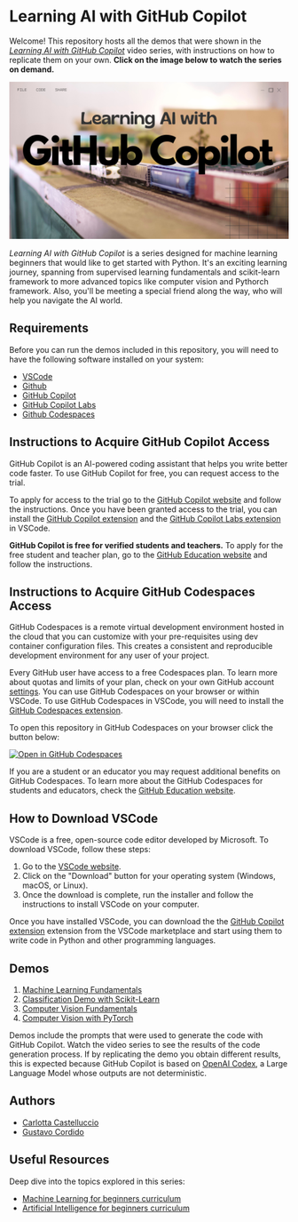 # Learning AI with GitHub Copilot

Welcome! This repository hosts all the demos that were shown in the [*Learning AI with GitHub Copilot*](https://learn.microsoft.com/shows/learning-ai-with-github-copilot/?WT.mc_id=academic-88213-cacaste) video series, with instructions on how to replicate them on your own.
**Click on the image below to watch the series on demand.**

<div style="text-align: center;"> 

[![Learning AI with GitHub Copilot](./assets/learn-ai-with-copilot.png)](https://learn.microsoft.com/shows/learning-ai-with-github-copilot/?WT.mc_id=academic-88213-cacaste)

</div>

*Learning AI with GitHub Copilot* is a series designed for machine learning beginners that would like to get started with Python. It's an exciting learning journey, spanning from supervised learning fundamentals and scikit-learn framework to more advanced topics like computer vision and Pythorch framework. Also, you'll be meeting a special friend along the way, who will help you navigate the AI world.

## Requirements

Before you can run the demos included in this repository, you will need to have the following software installed on your system:

- [VSCode](https://code.visualstudio.com/?WT.mc_id=academic-88213-cacaste)
- [Github](https://www.github.com/?WT.mc_id=academic-88213-cacaste)
- [GitHub Copilot](https://copilot.github.com/?WT.mc_id=academic-88213-cacaste)
- [GitHub Copilot Labs](https://githubnext.com/projects/copilot-labs/?WT.mc_id=academic-88213-cacaste)
- [Github Codespaces](https://github.com/features/codespaces?WT.mc_id=academic-88213-cacaste)

## Instructions to Acquire GitHub Copilot Access

GitHub Copilot is an AI-powered coding assistant that helps you write better code faster. To use GitHub Copilot for free, you can request access to the trial.

To apply for access to the trial go to the [GitHub Copilot website](https://copilot.github.com/?WT.mc_id=academic-88213-cacaste) and follow the instructions. Once you have been granted access to the trial, you can install the [GitHub Copilot extension](https://aka.ms/get-copilot?WT.mc_id=academic-88213-cacaste) and the [GitHub Copilot Labs extension](https://marketplace.visualstudio.com/items?itemName=GitHub.copilot-labs&?WT.mc_id=academic-88213-cacaste) in VSCode.

**GitHub Copilot is free for verified students and teachers.** To apply for the free student and teacher plan, go to the [GitHub Education website](https://education.github.com/?WT.mc_id=academic-88213-cacaste) and follow the instructions.

## Instructions to Acquire GitHub Codespaces Access

GitHub Codespaces is a remote virtual development environment hosted in the cloud that you can customize with your pre-requisites using dev container configuration files. This creates a consistent and reproducible development environment for any user of your project.

Every GitHub user have access to a free Codespaces plan. To learn more about quotas and limits of your plan, check on your own GitHub account [settings](https://github.com/settings/billing). You can use GitHub Codespaces on your browser or within VSCode. To use GitHub Codespaces in VSCode, you will need to install the [GitHub Codespaces extension](https://github.com/features/codespaces?WT.mc_id=academic-88213-cacaste).

To open this repository in GitHub Codespaces on your browser click the button below:

[![Open in GitHub Codespaces](https://github.com/codespaces/badge.svg)](https://github.com/codespaces/new?hide_repo_select=true&ref=main&repo=630639684)

If you are a student or an educator you may request additional benefits on GitHub Codespaces. To learn more about the GitHub Codespaces for students and educators, check the [GitHub Education website](https://education.github.com?WT.mc_id=academic-88213-cacaste).


## How to Download VSCode

VSCode is a free, open-source code editor developed by Microsoft. To download VSCode, follow these steps:

1. Go to the [VSCode website](https://code.visualstudio.com/?WT.mc_id=academic-88213-cacaste).
2. Click on the "Download" button for your operating system (Windows, macOS, or Linux).
3. Once the download is complete, run the installer and follow the instructions to install VSCode on your computer.

Once you have installed VSCode, you can download the the [GitHub Copilot extension](https://aka.ms/get-copilot) extension from the VSCode marketplace and start using them to write code in Python and other programming languages.

## Demos

1. [Machine Learning Fundamentals](./demos/ml-fundamentals.ipynb)
2. [Classification Demo with Scikit-Learn](./demos/classification-demo.ipynb)
3. [Computer Vision Fundamentals](./demos/cv-fundamentals.ipynb)
4. [Computer Vision with PyTorch](./demos/cv-with-pytorch.md)

Demos include the prompts that were used to generate the code with GitHub Copilot. Watch the video series to see the results of the code generation process.
If by replicating the demo you obtain different results, this is expected because GitHub Copilot is based on [OpenAI Codex](https://openai.com/blog/openai-codex?WT.mc_id=academic-88213-cacaste), a Large Language Model whose outputs are not deterministic.

## Authors

- [Carlotta Castelluccio](https://www.linkedin.com/in/carlotta-castelluccio/)
- [Gustavo Cordido](https://www.linkedin.com/in/gcordidoa/)


## Useful Resources

Deep dive into the topics explored in this series:
- [Machine Learning for beginners curriculum](https://github.com/microsoft/ML-For-Beginners?WT.mc_id=academic-88213-cacaste) 
- [Artificial Intelligence for beginners curriculum](https://github.com/microsoft/AI-For-Beginners?WT.mc_id=academic-88213-cacaste)

